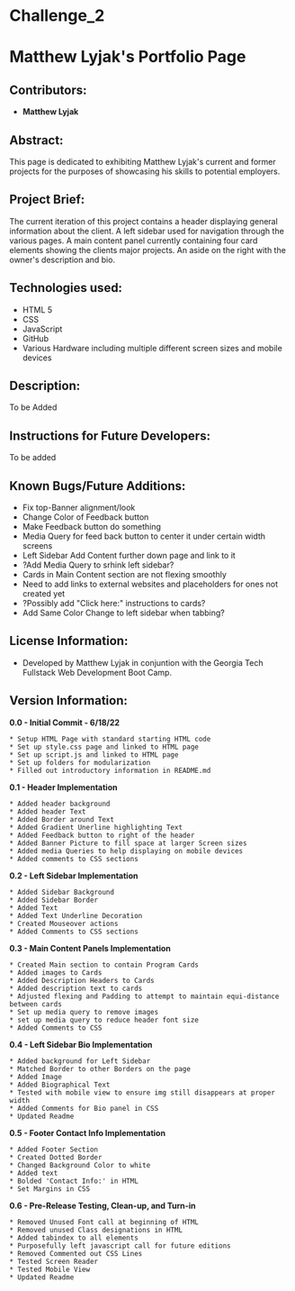 # Challenge_2

# Matthew Lyjak's Portfolio Page

## Contributors:

* **Matthew Lyjak**

## Abstract:

This page is dedicated to exhibiting Matthew Lyjak's current and former projects for the purposes of showcasing his skills to potential employers.

## Project Brief:

The current iteration of this project contains a header displaying general information about the client.  A left sidebar used for navigation through the various pages.  A main content panel currently containing four card elements showing the clients major projects.  An aside on the right with the owner's description and bio.

## Technologies used:

* HTML 5
* CSS
* JavaScript
* GitHub
* Various Hardware including multiple different screen sizes and mobile devices

## Description:

To be Added

## Instructions for Future Developers:

To be added

## Known Bugs/Future Additions:

- Fix top-Banner alignment/look
- Change Color of Feedback button
- Make Feedback button do something
- Media Query for feed back button to center it under certain width screens
- Left Sidebar Add Content further down page and link to it
- ?Add Media Query to srhink left sidebar?
- Cards in Main Content section are not flexing smoothly
- Need to add links to external websites and placeholders for ones not created yet
- ?Possibly add "Click here:" instructions to cards?
- Add Same Color Change to left sidebar when tabbing?

## License Information:

* Developed by Matthew Lyjak in conjuntion with the Georgia Tech Fullstack Web Development Boot Camp. 

## Version Information:

**0.0 - Initial Commit - 6/18/22**
    
    * Setup HTML Page with standard starting HTML code
    * Set up style.css page and linked to HTML page
    * Set up script.js and linked to HTML page
    * Set up folders for modularization
    * Filled out introductory information in README.md

**0.1 - Header Implementation**
    
    * Added header background
    * Added header Text
    * Added Border around Text
    * Added Gradient Unerline highlighting Text
    * Added Feedback button to right of the header
    * Added Banner Picture to fill space at larger Screen sizes
    * Added media Queries to help displaying on mobile devices
    * Added comments to CSS sections

**0.2 - Left Sidebar Implementation**
    
    * Added Sidebar Background
    * Added Sidebar Border
    * Added Text
    * Added Text Underline Decoration
    * Created Mouseover actions
    * Added Comments to CSS sections

**0.3 - Main Content Panels Implementation**
    
    * Created Main section to contain Program Cards
    * Added images to Cards
    * Added Description Headers to Cards
    * Added description text to cards
    * Adjusted flexing and Padding to attempt to maintain equi-distance between cards
    * Set up media query to remove images
    * set up media query to reduce header font size
    * Added Comments to CSS

**0.4 - Left Sidebar Bio Implementation**

    * Added background for Left Sidebar
    * Matched Border to other Borders on the page
    * Added Image
    * Added Biographical Text
    * Tested with mobile view to ensure img still disappears at proper width
    * Added Comments for Bio panel in CSS
    * Updated Readme

**0.5 - Footer Contact Info Implementation**

    * Added Footer Section
    * Created Dotted Border
    * Changed Background Color to white
    * Added text
    * Bolded 'Contact Info:' in HTML
    * Set Margins in CSS

**0.6 - Pre-Release Testing, Clean-up, and Turn-in**

    * Removed Unused Font call at beginning of HTML
    * Removed unused Class designations in HTML
    * Added tabindex to all elements
    * Purposefully left javascript call for future editions
    * Removed Commented out CSS Lines
    * Tested Screen Reader
    * Tested Mobile View
    * Updated Readme